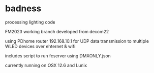 # badness
processing lighting code

FM2023 working branch developed from decom22

using PDhome router 192.168.10.1 for UDP data transmission to multiple WLED devices over ehternet & wifi

includes script to run fcserver using DMXONLY.json 

currently running on OSX 12.6 and Lunix 


